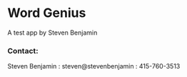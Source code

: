 Word Genius
=======

A test app by Steven Benjamin


### Contact:
Steven Benjamin : steven@stevenbenjamin : 415-760-3513
